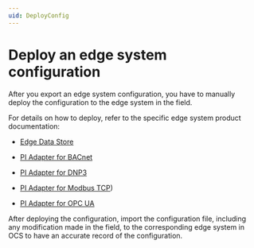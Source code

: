 ```yaml
---
uid: DeployConfig
---
```


# Deploy an edge system configuration

After you export an edge system configuration, you have to manually deploy the configuration to the edge system in the field.

For details on how to deploy, refer to the specific edge system product documentation: 

 - [Edge Data Store](xref:https://docs.osisoft.com/bundle/edge-data-store/page/configuration/configuration.html)

 - [PI Adapter for BACnet](https://docs.osisoft.com/bundle/pi-adapter-bacnet/page/configuration/configuration.html)
 
 - [PI Adapter for DNP3](https://docs.osisoft.com/bundle/pi-adapter-dnp3/page/configuration/configuration.html)
 
 - [PI Adapter for Modbus TCP](xref:https://docs.osisoft.com/bundle/pi-adapter-modbus/page/configuration/configuration.html))
 
 - [PI Adapter for OPC UA](xref:https://docs.osisoft.com/bundle/pi-adapter-opc-ua/page/configuration/configuration.html)

After deploying the configuration, import the configuration file, including any modification made in the field, to the corresponding edge system in OCS to have an accurate record of the configuration.
